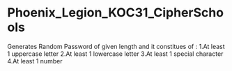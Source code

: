 # Phoenix_Legion_KOC31_CipherSchools
Generates Random Password of given length and it constitues of :
    1.At least 1 uppercase letter
    2.At least 1 lowercase letter
    3.At least 1 special character
    4.At least 1 number
